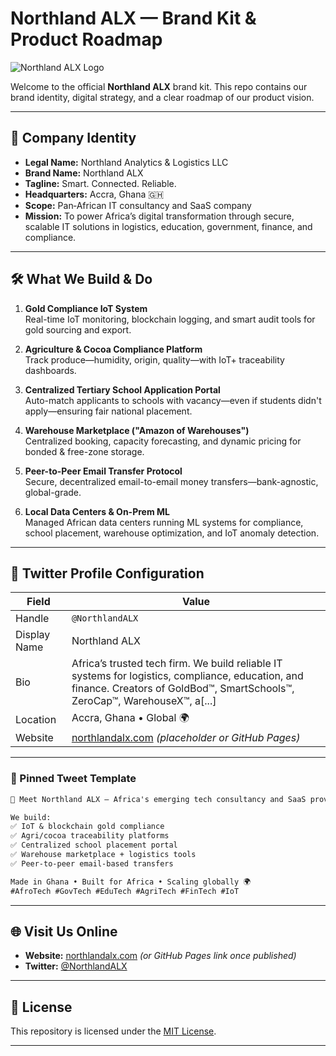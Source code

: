 # Northland ALX — Brand Kit & Product Roadmap

![Northland ALX Logo](https://placeholder.com/logo.png) <!-- Add your logo URL here -->

Welcome to the official **Northland ALX** brand kit. This repo contains our brand identity, digital strategy, and a clear roadmap of our product vision.

---

## 🏢 Company Identity

- **Legal Name:** Northland Analytics & Logistics LLC  
- **Brand Name:** Northland ALX  
- **Tagline:** Smart. Connected. Reliable.  
- **Headquarters:** Accra, Ghana 🇬🇭  
- **Scope:** Pan‑African IT consultancy and SaaS company  
- **Mission:** To power Africa’s digital transformation through secure, scalable IT solutions in logistics, education, government, finance, and compliance.

---

## 🛠 What We Build & Do

1. **Gold Compliance IoT System**  
   Real-time IoT monitoring, blockchain logging, and smart audit tools for gold sourcing and export.

2. **Agriculture & Cocoa Compliance Platform**  
   Track produce—humidity, origin, quality—with IoT+ traceability dashboards.

3. **Centralized Tertiary School Application Portal**  
   Auto-match applicants to schools with vacancy—even if students didn't apply—ensuring fair national placement.

4. **Warehouse Marketplace ("Amazon of Warehouses")**  
   Centralized booking, capacity forecasting, and dynamic pricing for bonded & free-zone storage.

5. **Peer-to-Peer Email Transfer Protocol**  
   Secure, decentralized email-to-email money transfers—bank-agnostic, global-grade.

6. **Local Data Centers & On-Prem ML**  
   Managed African data centers running ML systems for compliance, school placement, warehouse optimization, and IoT anomaly detection.

---

## 📘 Twitter Profile Configuration

| Field        | Value                                                                 |
|--------------|-----------------------------------------------------------------------|
| Handle       | `@NorthlandALX`                                                      |
| Display Name | Northland ALX                                                        |
| Bio          | Africa’s trusted tech firm. We build reliable IT systems for logistics, compliance, education, and finance. Creators of GoldBod™, SmartSchools™, ZeroCap™, WarehouseX™, a[...] |
| Location     | Accra, Ghana • Global 🌍                                              |
| Website      | [northlandalx.com](https://northlandalx.com) *(placeholder or GitHub Pages)* |

---

### 🧵 Pinned Tweet Template

```markdown
🚀 Meet Northland ALX — Africa's emerging tech consultancy and SaaS provider.

We build:
✅ IoT & blockchain gold compliance  
✅ Agri/cocoa traceability platforms  
✅ Centralized school placement portal  
✅ Warehouse marketplace + logistics tools  
✅ Peer-to-peer email-based transfers  

Made in Ghana • Built for Africa • Scaling globally 🌍  
#AfroTech #GovTech #EduTech #AgriTech #FinTech #IoT
```

---

## 🌐 Visit Us Online

- **Website:** [northlandalx.com](https://northlandalx.com) *(or GitHub Pages link once published)*  
- **Twitter:** [@NorthlandALX](https://twitter.com/NorthlandALX)  

---

## 📄 License

This repository is licensed under the [MIT License](LICENSE).

---
